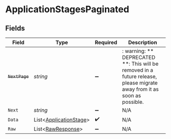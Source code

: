 # ApplicationStagesPaginated


## Fields

| Field                                                                                                                   | Type                                                                                                                    | Required                                                                                                                | Description                                                                                                             |
| ----------------------------------------------------------------------------------------------------------------------- | ----------------------------------------------------------------------------------------------------------------------- | ----------------------------------------------------------------------------------------------------------------------- | ----------------------------------------------------------------------------------------------------------------------- |
| ~~`NextPage`~~                                                                                                          | *string*                                                                                                                | :heavy_minus_sign:                                                                                                      | : warning: ** DEPRECATED **: This will be removed in a future release, please migrate away from it as soon as possible. |
| `Next`                                                                                                                  | *string*                                                                                                                | :heavy_minus_sign:                                                                                                      | N/A                                                                                                                     |
| `Data`                                                                                                                  | List<[ApplicationStage](../../Models/Components/ApplicationStage.md)>                                                   | :heavy_check_mark:                                                                                                      | N/A                                                                                                                     |
| `Raw`                                                                                                                   | List<[RawResponse](../../Models/Components/RawResponse.md)>                                                             | :heavy_minus_sign:                                                                                                      | N/A                                                                                                                     |